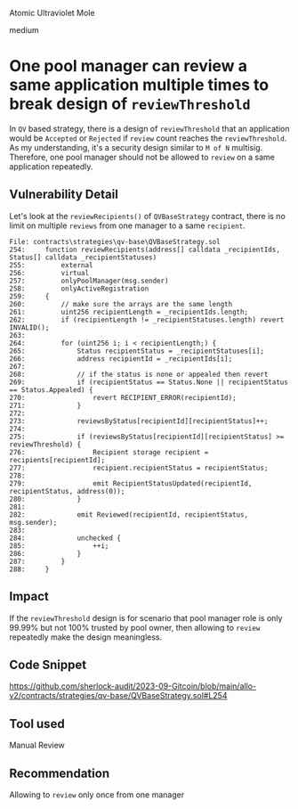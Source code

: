 Atomic Ultraviolet Mole

medium

# One pool manager can review a same application multiple times to break design of ````reviewThreshold````
In ````QV```` based strategy, there is a design of ````reviewThreshold```` that an application would be ````Accepted```` or ````Rejected```` if ````review```` count reaches the ````reviewThreshold````. As my understanding, it's a security design similar to ````M of N```` multisig. Therefore, one pool manager should not be allowed to ````review```` on a same application repeatedly.

## Vulnerability Detail
Let's look at the ````reviewRecipients()```` of ````QVBaseStrategy```` contract, there is no limit on multiple ````reviews```` from one manager to a same ````recipient````.
```solidity
File: contracts\strategies\qv-base\QVBaseStrategy.sol
254:     function reviewRecipients(address[] calldata _recipientIds, Status[] calldata _recipientStatuses)
255:         external
256:         virtual
257:         onlyPoolManager(msg.sender)
258:         onlyActiveRegistration
259:     {
260:         // make sure the arrays are the same length
261:         uint256 recipientLength = _recipientIds.length;
262:         if (recipientLength != _recipientStatuses.length) revert INVALID();
263: 
264:         for (uint256 i; i < recipientLength;) {
265:             Status recipientStatus = _recipientStatuses[i];
266:             address recipientId = _recipientIds[i];
267: 
268:             // if the status is none or appealed then revert
269:             if (recipientStatus == Status.None || recipientStatus == Status.Appealed) {
270:                 revert RECIPIENT_ERROR(recipientId);
271:             }
272: 
273:             reviewsByStatus[recipientId][recipientStatus]++;
274: 
275:             if (reviewsByStatus[recipientId][recipientStatus] >= reviewThreshold) {
276:                 Recipient storage recipient = recipients[recipientId];
277:                 recipient.recipientStatus = recipientStatus;
278: 
279:                 emit RecipientStatusUpdated(recipientId, recipientStatus, address(0));
280:             }
281: 
282:             emit Reviewed(recipientId, recipientStatus, msg.sender);
283: 
284:             unchecked {
285:                 ++i;
286:             }
287:         }
288:     }

```

## Impact
If the ````reviewThreshold```` design is for scenario that pool manager role is only 99.99% but not 100% trusted by pool owner, then allowing to ````review```` repeatedly make the design meaningless.

## Code Snippet
https://github.com/sherlock-audit/2023-09-Gitcoin/blob/main/allo-v2/contracts/strategies/qv-base/QVBaseStrategy.sol#L254

## Tool used

Manual Review

## Recommendation
Allowing to ````review```` only once from one manager